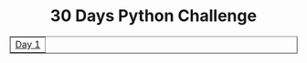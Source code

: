 <h1 align="center">30 Days Python Challenge</h1>
<table border="1" width="100%">
    <tr>
        <td><a href="Day1.md">Day 1</a></td>
    </tr>
</table>